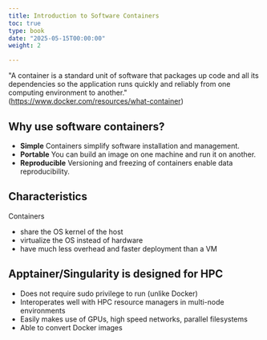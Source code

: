 ```yaml
---
title: Introduction to Software Containers
toc: true
type: book
date: "2025-05-15T00:00:00"
weight: 2

---
```


"A container is a standard unit of software that packages up code and all its dependencies so the application runs quickly and reliably from one computing environment to another." (<https://www.docker.com/resources/what-container>)

## Why use software containers?

- **Simple** Containers simplify software installation and management.
- **Portable** You can build an image on one machine and run it on another.
- **Reproducible** Versioning and freezing of containers enable data reproducibility.

## Characteristics

Containers
- share the OS kernel of the host
- virtualize the OS instead of hardware
- have much less overhead and faster deployment than a VM

## Apptainer/Singularity is designed for HPC

- Does not require sudo privilege to run (unlike Docker)
- Interoperates well with HPC resource managers in multi-node environments
- Easily makes use of GPUs, high speed networks, parallel filesystems
- Able to convert Docker images
